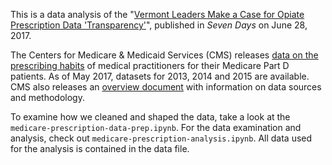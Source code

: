 This is a data analysis of the "[Vermont Leaders Make a Case for Opiate Prescription Data 'Transparency'](https://www.sevendaysvt.com/vermont/vermont-leaders-make-a-case-for-opiate-prescription-data-transparency/Content?oid=6476279)", published in *Seven Days* on June 28, 2017.

The Centers for Medicare & Medicaid Services (CMS) releases [data on the prescribing habits](https://data.cms.gov/browse) of medical practitioners for their Medicare Part D patients. As of May 2017, datasets for 2013, 2014 and 2015 are available. CMS also releases an [overview document](https://www.cms.gov/Research-Statistics-Data-and-Systems/Statistics-Trends-and-Reports/Medicare-Provider-Charge-Data/Downloads/Prescriber_Methods.pdf) with information on data sources and methodology.

To examine how we cleaned and shaped the data, take a look at the `medicare-prescription-data-prep.ipynb`. For the data examination and analysis, check out `medicare-prescription-analysis.ipynb`. All data used for the analysis is contained in the data file.
